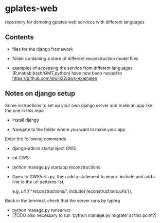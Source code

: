 # gplates-web
repository for demoing gplates web services with different languages


## Contents
- files for the django framework  
- folder containing a store of different reconstruction model files

- examples of accessing the service from different languages (R,matlab,bash/GMT,python) have now been moved to https://github.com/siwill22/gws-examples

## Notes on django setup
Some instructions to set up your own django server and make an app like the one in this repo

- Install django

- Navigate to the folder where you want to make your app

Enter the following commands 

- django-admin startproject GWS

- cd GWS

- python manage.py startapp reconstructions

- Open to GWS/urls.py, then add a statement to import include
and add a line to the url patterns list, 

    e.g. url(r'^reconstructions/', include('reconstructions.urls')),

Back in the terminal, check that the server runs by typing

- python manage.py runserver
- [TODO also necessary to run 'python manage.py migrate' at this point?]



